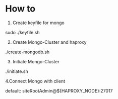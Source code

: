 # How to

1. Create keyfile for mongo

sudo ./keyfile.sh

2. Create Mongo-Cluster and haproxy

./create-mongodb.sh 

3. Initiate Mongo-Cluster

./initiate.sh 

4.Connect Mongo with client

default:
siteRootAdmin@${HAPROXY_NODE}:27017


